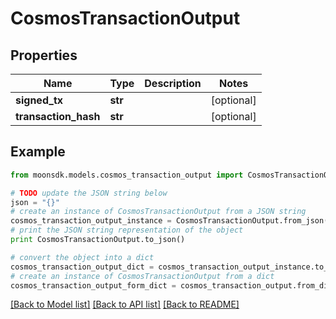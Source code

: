 # CosmosTransactionOutput


## Properties

Name | Type | Description | Notes
------------ | ------------- | ------------- | -------------
**signed_tx** | **str** |  | [optional] 
**transaction_hash** | **str** |  | [optional] 

## Example

```python
from moonsdk.models.cosmos_transaction_output import CosmosTransactionOutput

# TODO update the JSON string below
json = "{}"
# create an instance of CosmosTransactionOutput from a JSON string
cosmos_transaction_output_instance = CosmosTransactionOutput.from_json(json)
# print the JSON string representation of the object
print CosmosTransactionOutput.to_json()

# convert the object into a dict
cosmos_transaction_output_dict = cosmos_transaction_output_instance.to_dict()
# create an instance of CosmosTransactionOutput from a dict
cosmos_transaction_output_form_dict = cosmos_transaction_output.from_dict(cosmos_transaction_output_dict)
```
[[Back to Model list]](../README.md#documentation-for-models) [[Back to API list]](../README.md#documentation-for-api-endpoints) [[Back to README]](../README.md)


